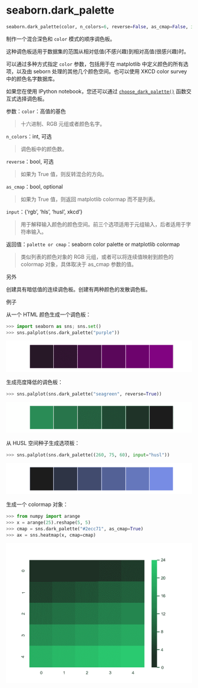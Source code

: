 # seaborn.dark_palette

```py
seaborn.dark_palette(color, n_colors=6, reverse=False, as_cmap=False, input='rgb')
```

制作一个混合深色和 `color` 模式的顺序调色板。

这种调色板适用于数据集的范围从相对低值(不感兴趣)到相对高值(很感兴趣)时。

可以通过多种方式指定  `color` 参数，包括用于在 matplotlib 中定义颜色的所有选项，以及由 seborn 处理的其他几个颜色空间。也可以使用 XKCD color survey 中的颜色名字数据库。

如果您在使用 IPython notebook，您还可以通过 [`choose_dark_palette()`](seaborn.choose_dark_palette.html#seaborn.choose_dark_palette "seaborn.choose_dark_palette") 函数交互式选择调色板。

参数：`color`：高值的基色

> 十六进制、RGB 元组或者颜色名字。

`n_colors`：int, 可选

> 调色板中的颜色数。

`reverse`：bool, 可选

> 如果为 True 值，则反转混合的方向。

`as_cmap`：bool, optional

> 如果为 True 值，则返回 matplotlib colormap 而不是列表。

`input`：{‘rgb’, ‘hls’, ‘husl’, xkcd’}

> 用于解释输入颜色的颜色空间。前三个选项适用于元组输入，后者适用于字符串输入。


返回值：`palette or cmap`：seaborn color palette or matplotlib colormap

> 类似列表的颜色对象的 RGB 元组，或者可以将连续值映射到颜色的 colormap 对象，具体取决于 as_cmap 参数的值。



另外

创建具有暗低值的连续调色板。创建有两种颜色的发散调色板。

例子

从一个 HTML 颜色生成一个调色板：

```py
>>> import seaborn as sns; sns.set()
>>> sns.palplot(sns.dark_palette("purple"))

```

<img src="https://raw.githubusercontent.com/HG1227/image/master/img_tuchuang/20200512110852.jpg"/>

生成亮度降低的调色板：

```py
>>> sns.palplot(sns.dark_palette("seagreen", reverse=True))

```

<img src="https://raw.githubusercontent.com/HG1227/image/master/img_tuchuang/20200512111027.jpg"/>

从 HUSL 空间种子生成选项板：

```py
>>> sns.palplot(sns.dark_palette((260, 75, 60), input="husl"))

```

<img src="https://raw.githubusercontent.com/HG1227/image/master/img_tuchuang/20200512111051.jpg"/>

生成一个 colormap 对象：

```py
>>> from numpy import arange
>>> x = arange(25).reshape(5, 5)
>>> cmap = sns.dark_palette("#2ecc71", as_cmap=True)
>>> ax = sns.heatmap(x, cmap=cmap)

```

<img src="https://raw.githubusercontent.com/HG1227/image/master/img_tuchuang/20200512111109.jpg"/>